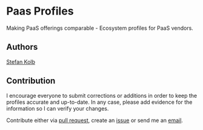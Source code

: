 # Paas Profiles

Making PaaS offerings comparable - Ecosystem profiles for PaaS vendors.

## Authors

[Stefan Kolb](https://github.com/stefan-kolb)

## Contribution

I encourage everyone to submit corrections or additions in order to keep the profiles accurate and up-to-date.
In any case, please add evidence for the information so I can verify your changes.

Contribute either via [pull request](https://help.github.com/articles/using-pull-requests), create an [issue](https://github.com/stefan-kolb/paas-profiles/issues) or send me an [email](mailto:stefan.kolb@uni-bamberg.de).
